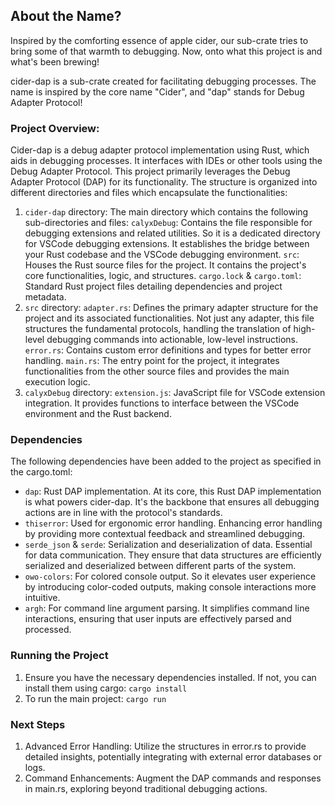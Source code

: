 ## About the Name?
Inspired by the comforting essence of apple cider, our sub-crate tries to bring some of that warmth to debugging. Now, onto what this project is and what's been brewing!

cider-dap is a sub-crate created for facilitating debugging processes. The name is inspired by the core name "Cider", and "dap" stands for Debug Adapter Protocol!
### Project Overview:
Cider-dap is a debug adapter protocol implementation using Rust, which aids in debugging processes. It interfaces with IDEs or other tools using the Debug Adapter Protocol.
This project primarily leverages the Debug Adapter Protocol (DAP) for its functionality. The structure is organized into different directories and files which encapsulate the functionalities:
1. ``` cider-dap ``` directory: The main directory which contains the following sub-directories and files:
     ```calyxDebug```: Contains the file responsible for debugging extensions and related utilities. So it is a dedicated directory for VSCode debugging extensions. It establishes the bridge between your Rust codebase and the VSCode debugging environment.
     ```src```: Houses the Rust source files for the project. It contains the project's core functionalities, logic, and structures.
     ```cargo.lock``` & ```cargo.toml```: Standard Rust project files detailing dependencies and project metadata.
2. ```src``` directory:
     ```adapter.rs```: Defines the primary adapter structure for the project and its associated functionalities. Not just any adapter, this file structures the fundamental protocols, handling the translation of high-level debugging commands into actionable, low-level instructions.
     ```error.rs```: Contains custom error definitions and types for better error handling.
     ```main.rs```: The entry point for the project, it integrates functionalities from the other source files and provides the main execution logic.
3. ```calyxDebug``` directory:
     ```extension.js```: JavaScript file for VSCode extension integration. It provides functions to interface between the VSCode environment and the Rust backend.

### Dependencies
The following dependencies have been added to the project as specified in the cargo.toml:

- ```dap```: Rust DAP implementation.  At its core, this Rust DAP implementation is what powers cider-dap. It's the backbone that ensures all debugging actions are in line with the protocol's standards.
- ```thiserror```: Used for ergonomic error handling. Enhancing error handling by providing more contextual feedback and streamlined debugging.
- ```serde_json``` & ```serde```: Serialization and deserialization of data. Essential for data communication. They ensure that data structures are efficiently serialized and deserialized between different parts of the system.
- ```owo-colors```: For colored console output. So it elevates user experience by introducing color-coded outputs, making console interactions more intuitive.
- ```argh```: For command line argument parsing. It simplifies command line interactions, ensuring that user inputs are effectively parsed and processed.

### Running the Project
1. Ensure you have the necessary dependencies installed. If not, you can install them using cargo:
 ```cargo install ```
3. To run the main project: ```cargo run ```

### Next Steps

1. Advanced Error Handling: Utilize the structures in error.rs to provide detailed insights, potentially integrating with external error databases or logs.
2. Command Enhancements: Augment the DAP commands and responses in main.rs, exploring beyond traditional debugging actions.


